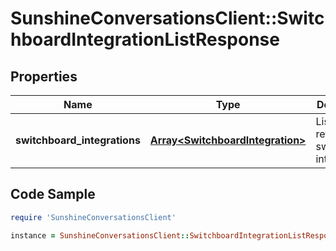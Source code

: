 # SunshineConversationsClient::SwitchboardIntegrationListResponse

## Properties

Name | Type | Description | Notes
------------ | ------------- | ------------- | -------------
**switchboard_integrations** | [**Array&lt;SwitchboardIntegration&gt;**](SwitchboardIntegration.md) | List of returned switchboard integrations. | [optional] 

## Code Sample

```ruby
require 'SunshineConversationsClient'

instance = SunshineConversationsClient::SwitchboardIntegrationListResponse.new(switchboard_integrations: null)
```


